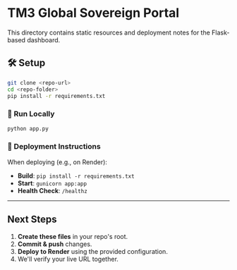 # TM3 Global Sovereign Portal

This directory contains static resources and deployment notes for the Flask-based dashboard.

## 🛠 Setup

```bash
git clone <repo-url>
cd <repo-folder>
pip install -r requirements.txt
```

### 🧪 Run Locally

```bash
python app.py
```

### 🚀 Deployment Instructions

When deploying (e.g., on Render):

- **Build**: `pip install -r requirements.txt`
- **Start**: `gunicorn app:app`
- **Health Check**: `/healthz`

---

## Next Steps
1. **Create these files** in your repo's root.
2. **Commit & push** changes.
3. **Deploy to Render** using the provided configuration.
4. We'll verify your live URL together.

